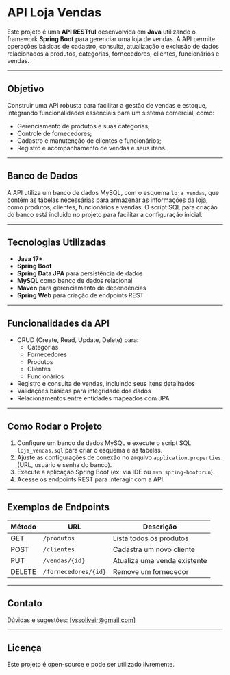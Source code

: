 # API Loja Vendas

Este projeto é uma **API RESTful** desenvolvida em **Java** utilizando o framework **Spring Boot** para gerenciar uma loja de vendas. A API permite operações básicas de cadastro, consulta, atualização e exclusão de dados relacionados a produtos, categorias, fornecedores, clientes, funcionários e vendas.

---

## Objetivo

Construir uma API robusta para facilitar a gestão de vendas e estoque, integrando funcionalidades essenciais para um sistema comercial, como:

- Gerenciamento de produtos e suas categorias;
- Controle de fornecedores;
- Cadastro e manutenção de clientes e funcionários;
- Registro e acompanhamento de vendas e seus itens.

---

## Banco de Dados

A API utiliza um banco de dados MySQL, com o esquema `loja_vendas`, que contém as tabelas necessárias para armazenar as informações da loja, como produtos, clientes, funcionários e vendas. O script SQL para criação do banco está incluído no projeto para facilitar a configuração inicial.

---

## Tecnologias Utilizadas

- **Java 17+**
- **Spring Boot**
- **Spring Data JPA** para persistência de dados
- **MySQL** como banco de dados relacional
- **Maven** para gerenciamento de dependências
- **Spring Web** para criação de endpoints REST


---

## Funcionalidades da API

- CRUD (Create, Read, Update, Delete) para:
  - Categorias
  - Fornecedores
  - Produtos
  - Clientes
  - Funcionários
- Registro e consulta de vendas, incluindo seus itens detalhados
- Validações básicas para integridade dos dados
- Relacionamentos entre entidades mapeados com JPA

---

## Como Rodar o Projeto

1. Configure um banco de dados MySQL e execute o script SQL `loja_vendas.sql` para criar o esquema e as tabelas.
2. Ajuste as configurações de conexão no arquivo `application.properties` (URL, usuário e senha do banco).
3. Execute a aplicação Spring Boot (ex: via IDE ou `mvn spring-boot:run`).
4. Acesse os endpoints REST para interagir com a API.

---

## Exemplos de Endpoints

| Método | URL                  | Descrição                   |
|--------|----------------------|-----------------------------|
| GET    | `/produtos`          | Lista todos os produtos      |
| POST   | `/clientes`          | Cadastra um novo cliente     |
| PUT    | `/vendas/{id}`       | Atualiza uma venda existente |
| DELETE | `/fornecedores/{id}` | Remove um fornecedor         |

---

## Contato

Dúvidas e sugestões: [vssoliveir@gmail.com]

---

## Licença

Este projeto é open-source e pode ser utilizado livremente.
